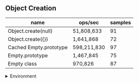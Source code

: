 ## Object Creation

|name|ops/sec|samples|
|-|-|-|
|Object.create(null)|51,808,633|91|
|Object.create({})|1,641,868|72|
|Cached Empty.prototype|598,211,830|97|
|Empty.prototype|1,467,845|75|
|Empty class|970,826|87|


<details>
<summary>Environment</summary>

* __Machine:__ linux x64 | 2 vCPUs | 6.8GB Mem
* __Run:__ Tue Oct 10 2023 21:05:00 GMT+0000 (Coordinated Universal Time)
</details>

<!--
{"environment":{"platform":"linux","arch":"x64","cpus":2,"totalMemory":6.759754180908203},"benchmarks":"[{\"timeStamp\":1696971878524,\"currentTarget\":{\"0\":{\"name\":\"Object.create(null)\",\"options\":{\"async\":false,\"defer\":false,\"delay\":0.005,\"initCount\":1,\"maxTime\":5,\"minSamples\":5,\"minTime\":0.05},\"async\":false,\"defer\":false,\"delay\":0.005,\"initCount\":1,\"maxTime\":5,\"minSamples\":5,\"minTime\":0.05,\"id\":1,\"stats\":{\"moe\":1.568626185782985e-10,\"rme\":0.8126837884355236,\"sem\":8.003194825423393e-11,\"deviation\":7.634561280548622e-10,\"mean\":1.9301802350489928e-8,\"sample\":[1.9153868119883665e-8,1.9030363512586467e-8,1.996937562992219e-8,1.8734625220390897e-8,1.902834214772169e-8,1.8819693954655707e-8,1.882228087928112e-8,1.864126852351809e-8,1.8666946986793986e-8,1.9246031636907273e-8,1.876835982253246e-8,1.911563260993894e-8,1.9245437055992056e-8,1.8689503528651925e-8,1.862618103279448e-8,1.906394123162234e-8,1.8961747636819573e-8,1.9863318110823193e-8,2.255903723971756e-8,2.105448702345733e-8,2.0772135411344083e-8,2.131090041475735e-8,2.1622349330408986e-8,1.9860382739167388e-8,1.9769894956132935e-8,1.9166989536490732e-8,1.9848453959555863e-8,1.992251644480747e-8,1.9317381718346278e-8,2.0070752899232284e-8,1.8890918185294453e-8,1.8810501116511475e-8,1.8722354495830685e-8,1.8753606783573663e-8,1.917505354015335e-8,1.8834470159656125e-8,1.9192667999766628e-8,1.8806078920954556e-8,1.915268206160527e-8,1.9004966237094342e-8,1.9217714720820103e-8,1.917880683218065e-8,1.8764644063425432e-8,1.9080775303784394e-8,1.9348448199553246e-8,2.0133183523716902e-8,1.9220204528402573e-8,1.8955950472896213e-8,1.9062343295412695e-8,1.8896863994446614e-8,1.8921724908964086e-8,1.8838223451683424e-8,1.8766316322249478e-8,1.920496839245016e-8,1.873246237138936e-8,1.8745171166839032e-8,1.880667350186977e-8,1.8733465355070715e-8,1.8976648949394105e-8,1.881915970108931e-8,1.883855753183516e-8,1.8724435529033945e-8,1.899188545695959e-8,1.888753650633916e-8,1.900191900990386e-8,1.9471414965081377e-8,1.9058292712927787e-8,1.8925403878376986e-8,1.9305192437971274e-8,1.864037665214527e-8,1.922522130487471e-8,1.888270553640303e-8,1.8680696298845287e-8,1.8670737440128488e-8,1.8730418499493308e-8,1.8701209340420242e-8,2.1966899853187067e-8,1.9422240127439833e-8,1.8934255218065603e-8,1.9159646688433698e-8,1.8267077766333616e-8,1.943170012219671e-8,1.9547075687618144e-8,1.9672087687147548e-8,1.9507161824390406e-8,1.9309466961055123e-8,2.0585459385292076e-8,1.986682254626766e-8,2.0316164683345952e-8,2.0247235055804127e-8,2.0025469316932653e-8],\"variance\":5.828652594645222e-19},\"times\":{\"cycle\":0.053484174808671264,\"elapsed\":5.387,\"period\":1.9301802350489928e-8,\"timeStamp\":1696971873137},\"running\":false,\"count\":2770942,\"cycles\":5,\"hz\":51808633.29970931},\"1\":{\"name\":\"Object.create({})\",\"options\":{\"async\":false,\"defer\":false,\"delay\":0.005,\"initCount\":1,\"maxTime\":5,\"minSamples\":5,\"minTime\":0.05},\"async\":false,\"defer\":false,\"delay\":0.005,\"initCount\":1,\"maxTime\":5,\"minSamples\":5,\"minTime\":0.05,\"id\":2,\"stats\":{\"moe\":1.2731351538893661e-8,\"rme\":2.090320162870906,\"sem\":6.495587519843705e-9,\"deviation\":5.511688779686629e-8,\"mean\":6.090622750061434e-7,\"sample\":[6.669973007744507e-7,7.675211943862835e-7,7.01509556603853e-7,6.910974327926473e-7,6.37931981197918e-7,7.822128099694761e-7,7.018771221714892e-7,6.211470615440243e-7,6.277219377244099e-7,6.821432103125552e-7,7.400524793353683e-7,6.311090285310664e-7,6.42441638707399e-7,6.222687957754177e-7,6.539836448794599e-7,6.483850222412822e-7,5.91055968988337e-7,7.313795901549743e-7,6.271560253273126e-7,6.499513634872985e-7,6.224573295325547e-7,5.593290952969568e-7,5.837305987908143e-7,5.859488324377959e-7,5.787744506949875e-7,5.956130689605879e-7,5.844646872345971e-7,5.711930745103975e-7,5.908864895772895e-7,5.889179889508338e-7,5.758784591710603e-7,5.680893855688134e-7,6.741311016371939e-7,5.746549784314221e-7,6.295182092614549e-7,6.436643290196177e-7,5.757691447407146e-7,5.904433372854704e-7,5.431514004860288e-7,5.73451678817386e-7,5.708247605593535e-7,5.789409449812063e-7,6.012789199734282e-7,5.255904660999134e-7,6.384365766083937e-7,5.670778066479992e-7,6.07575439570142e-7,6.627237203905048e-7,5.501643416328211e-7,5.89658804436484e-7,5.579248253071315e-7,5.436256569376824e-7,6.612496573413049e-7,5.521404101813778e-7,5.70224380481488e-7,5.787391337251835e-7,5.992961327918065e-7,5.433633023048527e-7,5.390067018154604e-7,5.748979928188829e-7,5.749181739444851e-7,5.845857739882108e-7,5.44894553618728e-7,5.951539567619384e-7,6.258427133523373e-7,5.664950766462332e-7,5.887077688924767e-7,6.282644484246108e-7,5.534151846152552e-7,5.554753411871547e-7,5.61076444422021e-7,6.329035846724351e-7],\"variance\":3.0378713204123482e-15},\"times\":{\"cycle\":0.0724315129305556,\"elapsed\":5.485,\"period\":6.090622750061434e-7,\"timeStamp\":1696971878536},\"running\":false,\"count\":118923,\"cycles\":4,\"hz\":1641868.2309455357},\"2\":{\"name\":\"Cached Empty.prototype\",\"options\":{\"async\":false,\"defer\":false,\"delay\":0.005,\"initCount\":1,\"maxTime\":5,\"minSamples\":5,\"minTime\":0.05},\"async\":false,\"defer\":false,\"delay\":0.005,\"initCount\":1,\"maxTime\":5,\"minSamples\":5,\"minTime\":0.05,\"id\":3,\"stats\":{\"moe\":5.7753665532289745e-12,\"rme\":0.34548925946576775,\"sem\":2.94661558838213e-12,\"deviation\":2.9020797926531358e-11,\"mean\":1.6716486533212235e-9,\"sample\":[1.6706670669202556e-9,1.6804174784417535e-9,1.665943814526479e-9,1.6656147497605232e-9,1.6640593418824061e-9,1.6643075849750172e-9,1.6650026987334074e-9,1.7124535384090484e-9,1.6772493248698106e-9,1.6672997417179566e-9,1.668524440740584e-9,1.692521273026326e-9,1.6655091146423342e-9,1.6643274444224264e-9,1.6642281471853817e-9,1.672433441972234e-9,1.6622455123523941e-9,1.6796192189272715e-9,1.6638574375004158e-9,1.6675678773570557e-9,1.6637912724414653e-9,1.6969432768836265e-9,1.6668131852564388e-9,1.6616563818450094e-9,1.6593493760376769e-9,1.6597531517025786e-9,1.6654197140299151e-9,1.6675049891069276e-9,1.6677332537535959e-9,1.664437631876524e-9,1.665634269866212e-9,1.6575323619655883e-9,1.6555358167160883e-9,1.7212928939483754e-9,1.6579158374861089e-9,1.6643517209311028e-9,1.6742616922763812e-9,1.659809877986955e-9,1.6671349843418293e-9,1.665978045869437e-9,1.66115192661493e-9,1.876497842789052e-9,1.6683910889689983e-9,1.6601701816826426e-9,1.6641203001812393e-9,1.6597504113494738e-9,1.6679348916016416e-9,1.6624179478575765e-9,1.6682059457580306e-9,1.6666785886421632e-9,1.6655745387856515e-9,1.6564743913156627e-9,1.6618458913660558e-9,1.6750482121052985e-9,1.6586461301052678e-9,1.6650390415498585e-9,1.6654687615538901e-9,1.655657923308003e-9,1.661902085520429e-9,1.6631185236856872e-9,1.8273178097092063e-9,1.6587155464136113e-9,1.6608740630492462e-9,1.6611583393596054e-9,1.6871663162189847e-9,1.6584114368722968e-9,1.6661992855607434e-9,1.6675776951121364e-9,1.6596179584220774e-9,1.661763252903742e-9,1.6721823102322581e-9,1.6639515193858099e-9,1.67831738967443e-9,1.6586924076441635e-9,1.6650555692423213e-9,1.6641564627723479e-9,1.6588841288767315e-9,1.683695500801808e-9,1.6578131344051454e-9,1.6633664390726285e-9,1.6677528886522418e-9,1.6616541701334878e-9,1.66863216189126e-9,1.6669033652596566e-9,1.6586560467207456e-9,1.6616078925945923e-9,1.7152369490977151e-9,1.6693527692826358e-9,1.6629962187614632e-9,1.663092079377747e-9,1.6840425823435257e-9,1.6612376722834266e-9,1.694025308591025e-9,1.6659546757122948e-9,1.659158521626998e-9,1.6626888036816558e-9,1.6712170929924336e-9],\"variance\":8.422067122925668e-22},\"times\":{\"cycle\":0.05057114467397756,\"elapsed\":5.393,\"period\":1.6716486533212235e-9,\"timeStamp\":1696971884023},\"running\":false,\"count\":30252257,\"cycles\":6,\"hz\":598211829.9878415},\"3\":{\"name\":\"Empty.prototype\",\"options\":{\"async\":false,\"defer\":false,\"delay\":0.005,\"initCount\":1,\"maxTime\":5,\"minSamples\":5,\"minTime\":0.05},\"async\":false,\"defer\":false,\"delay\":0.005,\"initCount\":1,\"maxTime\":5,\"minSamples\":5,\"minTime\":0.05,\"id\":4,\"stats\":{\"moe\":1.561520746678775e-8,\"rme\":2.292071163300436,\"sem\":7.966942585095791e-9,\"deviation\":6.899574669185022e-8,\"mean\":6.812706218206093e-7,\"sample\":[5.757451872946822e-7,7.668406565684879e-7,6.308886322611026e-7,7.07457994640715e-7,8.168759628213609e-7,6.132870805350316e-7,7.966429796728369e-7,7.548372033052661e-7,7.31533293717976e-7,7.84827886221704e-7,7.387574218952386e-7,7.121660535723537e-7,7.02837013626237e-7,7.407873685301279e-7,5.634825967566447e-7,6.604464639137869e-7,8.105039428008911e-7,5.894999015595047e-7,6.971388529091756e-7,7.399449147712555e-7,6.036898295425107e-7,6.577336614683177e-7,7.585035386767526e-7,6.319443241282835e-7,7.814515724573857e-7,7.247032278120303e-7,5.984186104346925e-7,6.834825760323299e-7,7.339120770944511e-7,6.207438681933579e-7,7.728416558727526e-7,7.43482555308015e-7,5.958622662038237e-7,6.56156530749702e-7,7.285828195430289e-7,5.667570384954147e-7,7.745586653541267e-7,7.356052536138023e-7,5.844214082171908e-7,7.042959950261644e-7,6.924769286565463e-7,7.134312729910367e-7,7.257332262577067e-7,6.927473809647169e-7,6.777721527896477e-7,7.348933106769761e-7,6.261076244004947e-7,6.531394069799009e-7,7.092199040791497e-7,6.677135344922932e-7,6.208259448807022e-7,6.32859295977156e-7,7.079771660114422e-7,6.035350654051499e-7,7.264223232150577e-7,7.087292498265583e-7,5.689060397960928e-7,6.495911398896005e-7,7.272126044421207e-7,6.210169822134189e-7,5.594577355037855e-7,7.372239661361191e-7,6.839195431191369e-7,5.58587007450456e-7,6.49488583005721e-7,7.889719476758801e-7,6.296930934976924e-7,5.663662386760108e-7,6.785212202258262e-7,7.24726112792463e-7,5.55633972470515e-7,6.68942206179555e-7,7.141748192686286e-7,6.670680394542365e-7,6.605627155454116e-7],\"variance\":4.760413061565961e-15},\"times\":{\"cycle\":0.06775713223441233,\"elapsed\":5.308,\"period\":6.812706218206093e-7,\"timeStamp\":1696971889416},\"running\":false,\"count\":99457,\"cycles\":3,\"hz\":1467845.475748869},\"4\":{\"name\":\"Empty class\",\"options\":{\"async\":false,\"defer\":false,\"delay\":0.005,\"initCount\":1,\"maxTime\":5,\"minSamples\":5,\"minTime\":0.05},\"async\":false,\"defer\":false,\"delay\":0.005,\"initCount\":1,\"maxTime\":5,\"minSamples\":5,\"minTime\":0.05,\"id\":5,\"stats\":{\"moe\":1.589698552857795e-8,\"rme\":1.5433200910985438,\"sem\":8.110706902335688e-9,\"deviation\":7.565163766658877e-8,\"mean\":0.0000010300510969997406,\"sample\":[0.0000010630260932507107,0.0000010513741680348852,0.000001071267146867221,0.000001013429479370796,0.000001009729110393164,9.383469625549494e-7,0.0000010069026358067192,9.575585156153452e-7,0.000001053289638613774,9.342405416379782e-7,0.000001059459862648518,0.0000010377608000988648,0.0000010053790583125892,0.000001076710008297583,9.80307999223205e-7,9.94846424094769e-7,9.329111452430132e-7,0.0000010239303179563229,9.238208781314549e-7,0.000001005809826456932,9.320725773705488e-7,0.0000010424198047419805,0.000001042050844764578,0.0000010558565930476845,0.0000010768124040040252,0.0000010400293946295218,0.0000010558530798156877,9.511675935243543e-7,0.0000011060551877548858,9.713907455466695e-7,0.0000010358682449729005,9.333331038257154e-7,0.0000010470293769750894,0.0000010413252299489787,0.0000010533443673534241,0.000001134143371643451,9.544583796762178e-7,0.000001029325512419893,9.947087195240366e-7,0.0000010530760199848171,9.528783079992232e-7,0.00000103080495383366,9.418955034161326e-7,9.323620924032979e-7,9.393903394947301e-7,0.000001142292675176103,0.0000010736469466659604,9.848963861377397e-7,0.0000012439221439542398,0.000001021501085747577,0.0000010781612026199178,0.0000010625052521935633,0.0000011991311018131103,0.0000011118864466924423,0.000001136611478911781,9.378897127623891e-7,0.000001143041223099059,0.0000010919740303303144,9.455835142912629e-7,0.0000010523239411754322,9.405202231520223e-7,0.00000105222154546899,9.695370301714245e-7,0.0000011013485337994103,0.0000010746726868280282,0.0000010709281817700335,0.0000012832067863637167,9.617267270448247e-7,0.0000010789450594071641,9.482775629821867e-7,0.0000010566845859152941,9.351462140070265e-7,0.0000010237661493918048,9.492591494094593e-7,0.0000010721357272743321,0.0000010325068410924562,0.0000010661932630686934,0.000001255141535582508,9.492909450417527e-7,0.0000010417153928993875,9.323073813180799e-7,0.000001065824285436859,9.36050103278428e-7,0.0000010450220680401815,9.579769256571862e-7,0.0000010522091873664883,0.0000010487118443585262],\"variance\":5.723170281636833e-15},\"times\":{\"cycle\":0.05834518428735631,\"elapsed\":5.358,\"period\":0.0000010300510969997406,\"timeStamp\":1696971894726},\"running\":false,\"count\":56643,\"cycles\":3,\"hz\":970825.6249740703},\"options\":{},\"events\":{\"start\":[null],\"cycle\":[null,null],\"complete\":[null,null]},\"length\":5,\"running\":false},\"type\":\"cycle\",\"target\":{\"name\":\"Object.create(null)\",\"options\":{\"async\":false,\"defer\":false,\"delay\":0.005,\"initCount\":1,\"maxTime\":5,\"minSamples\":5,\"minTime\":0.05},\"async\":false,\"defer\":false,\"delay\":0.005,\"initCount\":1,\"maxTime\":5,\"minSamples\":5,\"minTime\":0.05,\"id\":1,\"stats\":{\"moe\":1.568626185782985e-10,\"rme\":0.8126837884355236,\"sem\":8.003194825423393e-11,\"deviation\":7.634561280548622e-10,\"mean\":1.9301802350489928e-8,\"sample\":[1.9153868119883665e-8,1.9030363512586467e-8,1.996937562992219e-8,1.8734625220390897e-8,1.902834214772169e-8,1.8819693954655707e-8,1.882228087928112e-8,1.864126852351809e-8,1.8666946986793986e-8,1.9246031636907273e-8,1.876835982253246e-8,1.911563260993894e-8,1.9245437055992056e-8,1.8689503528651925e-8,1.862618103279448e-8,1.906394123162234e-8,1.8961747636819573e-8,1.9863318110823193e-8,2.255903723971756e-8,2.105448702345733e-8,2.0772135411344083e-8,2.131090041475735e-8,2.1622349330408986e-8,1.9860382739167388e-8,1.9769894956132935e-8,1.9166989536490732e-8,1.9848453959555863e-8,1.992251644480747e-8,1.9317381718346278e-8,2.0070752899232284e-8,1.8890918185294453e-8,1.8810501116511475e-8,1.8722354495830685e-8,1.8753606783573663e-8,1.917505354015335e-8,1.8834470159656125e-8,1.9192667999766628e-8,1.8806078920954556e-8,1.915268206160527e-8,1.9004966237094342e-8,1.9217714720820103e-8,1.917880683218065e-8,1.8764644063425432e-8,1.9080775303784394e-8,1.9348448199553246e-8,2.0133183523716902e-8,1.9220204528402573e-8,1.8955950472896213e-8,1.9062343295412695e-8,1.8896863994446614e-8,1.8921724908964086e-8,1.8838223451683424e-8,1.8766316322249478e-8,1.920496839245016e-8,1.873246237138936e-8,1.8745171166839032e-8,1.880667350186977e-8,1.8733465355070715e-8,1.8976648949394105e-8,1.881915970108931e-8,1.883855753183516e-8,1.8724435529033945e-8,1.899188545695959e-8,1.888753650633916e-8,1.900191900990386e-8,1.9471414965081377e-8,1.9058292712927787e-8,1.8925403878376986e-8,1.9305192437971274e-8,1.864037665214527e-8,1.922522130487471e-8,1.888270553640303e-8,1.8680696298845287e-8,1.8670737440128488e-8,1.8730418499493308e-8,1.8701209340420242e-8,2.1966899853187067e-8,1.9422240127439833e-8,1.8934255218065603e-8,1.9159646688433698e-8,1.8267077766333616e-8,1.943170012219671e-8,1.9547075687618144e-8,1.9672087687147548e-8,1.9507161824390406e-8,1.9309466961055123e-8,2.0585459385292076e-8,1.986682254626766e-8,2.0316164683345952e-8,2.0247235055804127e-8,2.0025469316932653e-8],\"variance\":5.828652594645222e-19},\"times\":{\"cycle\":0.053484174808671264,\"elapsed\":5.387,\"period\":1.9301802350489928e-8,\"timeStamp\":1696971873137},\"running\":false,\"count\":2770942,\"cycles\":5,\"hz\":51808633.29970931},\"aborted\":false},{\"timeStamp\":1696971884022,\"currentTarget\":{\"0\":{\"name\":\"Object.create(null)\",\"options\":{\"async\":false,\"defer\":false,\"delay\":0.005,\"initCount\":1,\"maxTime\":5,\"minSamples\":5,\"minTime\":0.05},\"async\":false,\"defer\":false,\"delay\":0.005,\"initCount\":1,\"maxTime\":5,\"minSamples\":5,\"minTime\":0.05,\"id\":1,\"stats\":{\"moe\":1.568626185782985e-10,\"rme\":0.8126837884355236,\"sem\":8.003194825423393e-11,\"deviation\":7.634561280548622e-10,\"mean\":1.9301802350489928e-8,\"sample\":[1.9153868119883665e-8,1.9030363512586467e-8,1.996937562992219e-8,1.8734625220390897e-8,1.902834214772169e-8,1.8819693954655707e-8,1.882228087928112e-8,1.864126852351809e-8,1.8666946986793986e-8,1.9246031636907273e-8,1.876835982253246e-8,1.911563260993894e-8,1.9245437055992056e-8,1.8689503528651925e-8,1.862618103279448e-8,1.906394123162234e-8,1.8961747636819573e-8,1.9863318110823193e-8,2.255903723971756e-8,2.105448702345733e-8,2.0772135411344083e-8,2.131090041475735e-8,2.1622349330408986e-8,1.9860382739167388e-8,1.9769894956132935e-8,1.9166989536490732e-8,1.9848453959555863e-8,1.992251644480747e-8,1.9317381718346278e-8,2.0070752899232284e-8,1.8890918185294453e-8,1.8810501116511475e-8,1.8722354495830685e-8,1.8753606783573663e-8,1.917505354015335e-8,1.8834470159656125e-8,1.9192667999766628e-8,1.8806078920954556e-8,1.915268206160527e-8,1.9004966237094342e-8,1.9217714720820103e-8,1.917880683218065e-8,1.8764644063425432e-8,1.9080775303784394e-8,1.9348448199553246e-8,2.0133183523716902e-8,1.9220204528402573e-8,1.8955950472896213e-8,1.9062343295412695e-8,1.8896863994446614e-8,1.8921724908964086e-8,1.8838223451683424e-8,1.8766316322249478e-8,1.920496839245016e-8,1.873246237138936e-8,1.8745171166839032e-8,1.880667350186977e-8,1.8733465355070715e-8,1.8976648949394105e-8,1.881915970108931e-8,1.883855753183516e-8,1.8724435529033945e-8,1.899188545695959e-8,1.888753650633916e-8,1.900191900990386e-8,1.9471414965081377e-8,1.9058292712927787e-8,1.8925403878376986e-8,1.9305192437971274e-8,1.864037665214527e-8,1.922522130487471e-8,1.888270553640303e-8,1.8680696298845287e-8,1.8670737440128488e-8,1.8730418499493308e-8,1.8701209340420242e-8,2.1966899853187067e-8,1.9422240127439833e-8,1.8934255218065603e-8,1.9159646688433698e-8,1.8267077766333616e-8,1.943170012219671e-8,1.9547075687618144e-8,1.9672087687147548e-8,1.9507161824390406e-8,1.9309466961055123e-8,2.0585459385292076e-8,1.986682254626766e-8,2.0316164683345952e-8,2.0247235055804127e-8,2.0025469316932653e-8],\"variance\":5.828652594645222e-19},\"times\":{\"cycle\":0.053484174808671264,\"elapsed\":5.387,\"period\":1.9301802350489928e-8,\"timeStamp\":1696971873137},\"running\":false,\"count\":2770942,\"cycles\":5,\"hz\":51808633.29970931},\"1\":{\"name\":\"Object.create({})\",\"options\":{\"async\":false,\"defer\":false,\"delay\":0.005,\"initCount\":1,\"maxTime\":5,\"minSamples\":5,\"minTime\":0.05},\"async\":false,\"defer\":false,\"delay\":0.005,\"initCount\":1,\"maxTime\":5,\"minSamples\":5,\"minTime\":0.05,\"id\":2,\"stats\":{\"moe\":1.2731351538893661e-8,\"rme\":2.090320162870906,\"sem\":6.495587519843705e-9,\"deviation\":5.511688779686629e-8,\"mean\":6.090622750061434e-7,\"sample\":[6.669973007744507e-7,7.675211943862835e-7,7.01509556603853e-7,6.910974327926473e-7,6.37931981197918e-7,7.822128099694761e-7,7.018771221714892e-7,6.211470615440243e-7,6.277219377244099e-7,6.821432103125552e-7,7.400524793353683e-7,6.311090285310664e-7,6.42441638707399e-7,6.222687957754177e-7,6.539836448794599e-7,6.483850222412822e-7,5.91055968988337e-7,7.313795901549743e-7,6.271560253273126e-7,6.499513634872985e-7,6.224573295325547e-7,5.593290952969568e-7,5.837305987908143e-7,5.859488324377959e-7,5.787744506949875e-7,5.956130689605879e-7,5.844646872345971e-7,5.711930745103975e-7,5.908864895772895e-7,5.889179889508338e-7,5.758784591710603e-7,5.680893855688134e-7,6.741311016371939e-7,5.746549784314221e-7,6.295182092614549e-7,6.436643290196177e-7,5.757691447407146e-7,5.904433372854704e-7,5.431514004860288e-7,5.73451678817386e-7,5.708247605593535e-7,5.789409449812063e-7,6.012789199734282e-7,5.255904660999134e-7,6.384365766083937e-7,5.670778066479992e-7,6.07575439570142e-7,6.627237203905048e-7,5.501643416328211e-7,5.89658804436484e-7,5.579248253071315e-7,5.436256569376824e-7,6.612496573413049e-7,5.521404101813778e-7,5.70224380481488e-7,5.787391337251835e-7,5.992961327918065e-7,5.433633023048527e-7,5.390067018154604e-7,5.748979928188829e-7,5.749181739444851e-7,5.845857739882108e-7,5.44894553618728e-7,5.951539567619384e-7,6.258427133523373e-7,5.664950766462332e-7,5.887077688924767e-7,6.282644484246108e-7,5.534151846152552e-7,5.554753411871547e-7,5.61076444422021e-7,6.329035846724351e-7],\"variance\":3.0378713204123482e-15},\"times\":{\"cycle\":0.0724315129305556,\"elapsed\":5.485,\"period\":6.090622750061434e-7,\"timeStamp\":1696971878536},\"running\":false,\"count\":118923,\"cycles\":4,\"hz\":1641868.2309455357},\"2\":{\"name\":\"Cached Empty.prototype\",\"options\":{\"async\":false,\"defer\":false,\"delay\":0.005,\"initCount\":1,\"maxTime\":5,\"minSamples\":5,\"minTime\":0.05},\"async\":false,\"defer\":false,\"delay\":0.005,\"initCount\":1,\"maxTime\":5,\"minSamples\":5,\"minTime\":0.05,\"id\":3,\"stats\":{\"moe\":5.7753665532289745e-12,\"rme\":0.34548925946576775,\"sem\":2.94661558838213e-12,\"deviation\":2.9020797926531358e-11,\"mean\":1.6716486533212235e-9,\"sample\":[1.6706670669202556e-9,1.6804174784417535e-9,1.665943814526479e-9,1.6656147497605232e-9,1.6640593418824061e-9,1.6643075849750172e-9,1.6650026987334074e-9,1.7124535384090484e-9,1.6772493248698106e-9,1.6672997417179566e-9,1.668524440740584e-9,1.692521273026326e-9,1.6655091146423342e-9,1.6643274444224264e-9,1.6642281471853817e-9,1.672433441972234e-9,1.6622455123523941e-9,1.6796192189272715e-9,1.6638574375004158e-9,1.6675678773570557e-9,1.6637912724414653e-9,1.6969432768836265e-9,1.6668131852564388e-9,1.6616563818450094e-9,1.6593493760376769e-9,1.6597531517025786e-9,1.6654197140299151e-9,1.6675049891069276e-9,1.6677332537535959e-9,1.664437631876524e-9,1.665634269866212e-9,1.6575323619655883e-9,1.6555358167160883e-9,1.7212928939483754e-9,1.6579158374861089e-9,1.6643517209311028e-9,1.6742616922763812e-9,1.659809877986955e-9,1.6671349843418293e-9,1.665978045869437e-9,1.66115192661493e-9,1.876497842789052e-9,1.6683910889689983e-9,1.6601701816826426e-9,1.6641203001812393e-9,1.6597504113494738e-9,1.6679348916016416e-9,1.6624179478575765e-9,1.6682059457580306e-9,1.6666785886421632e-9,1.6655745387856515e-9,1.6564743913156627e-9,1.6618458913660558e-9,1.6750482121052985e-9,1.6586461301052678e-9,1.6650390415498585e-9,1.6654687615538901e-9,1.655657923308003e-9,1.661902085520429e-9,1.6631185236856872e-9,1.8273178097092063e-9,1.6587155464136113e-9,1.6608740630492462e-9,1.6611583393596054e-9,1.6871663162189847e-9,1.6584114368722968e-9,1.6661992855607434e-9,1.6675776951121364e-9,1.6596179584220774e-9,1.661763252903742e-9,1.6721823102322581e-9,1.6639515193858099e-9,1.67831738967443e-9,1.6586924076441635e-9,1.6650555692423213e-9,1.6641564627723479e-9,1.6588841288767315e-9,1.683695500801808e-9,1.6578131344051454e-9,1.6633664390726285e-9,1.6677528886522418e-9,1.6616541701334878e-9,1.66863216189126e-9,1.6669033652596566e-9,1.6586560467207456e-9,1.6616078925945923e-9,1.7152369490977151e-9,1.6693527692826358e-9,1.6629962187614632e-9,1.663092079377747e-9,1.6840425823435257e-9,1.6612376722834266e-9,1.694025308591025e-9,1.6659546757122948e-9,1.659158521626998e-9,1.6626888036816558e-9,1.6712170929924336e-9],\"variance\":8.422067122925668e-22},\"times\":{\"cycle\":0.05057114467397756,\"elapsed\":5.393,\"period\":1.6716486533212235e-9,\"timeStamp\":1696971884023},\"running\":false,\"count\":30252257,\"cycles\":6,\"hz\":598211829.9878415},\"3\":{\"name\":\"Empty.prototype\",\"options\":{\"async\":false,\"defer\":false,\"delay\":0.005,\"initCount\":1,\"maxTime\":5,\"minSamples\":5,\"minTime\":0.05},\"async\":false,\"defer\":false,\"delay\":0.005,\"initCount\":1,\"maxTime\":5,\"minSamples\":5,\"minTime\":0.05,\"id\":4,\"stats\":{\"moe\":1.561520746678775e-8,\"rme\":2.292071163300436,\"sem\":7.966942585095791e-9,\"deviation\":6.899574669185022e-8,\"mean\":6.812706218206093e-7,\"sample\":[5.757451872946822e-7,7.668406565684879e-7,6.308886322611026e-7,7.07457994640715e-7,8.168759628213609e-7,6.132870805350316e-7,7.966429796728369e-7,7.548372033052661e-7,7.31533293717976e-7,7.84827886221704e-7,7.387574218952386e-7,7.121660535723537e-7,7.02837013626237e-7,7.407873685301279e-7,5.634825967566447e-7,6.604464639137869e-7,8.105039428008911e-7,5.894999015595047e-7,6.971388529091756e-7,7.399449147712555e-7,6.036898295425107e-7,6.577336614683177e-7,7.585035386767526e-7,6.319443241282835e-7,7.814515724573857e-7,7.247032278120303e-7,5.984186104346925e-7,6.834825760323299e-7,7.339120770944511e-7,6.207438681933579e-7,7.728416558727526e-7,7.43482555308015e-7,5.958622662038237e-7,6.56156530749702e-7,7.285828195430289e-7,5.667570384954147e-7,7.745586653541267e-7,7.356052536138023e-7,5.844214082171908e-7,7.042959950261644e-7,6.924769286565463e-7,7.134312729910367e-7,7.257332262577067e-7,6.927473809647169e-7,6.777721527896477e-7,7.348933106769761e-7,6.261076244004947e-7,6.531394069799009e-7,7.092199040791497e-7,6.677135344922932e-7,6.208259448807022e-7,6.32859295977156e-7,7.079771660114422e-7,6.035350654051499e-7,7.264223232150577e-7,7.087292498265583e-7,5.689060397960928e-7,6.495911398896005e-7,7.272126044421207e-7,6.210169822134189e-7,5.594577355037855e-7,7.372239661361191e-7,6.839195431191369e-7,5.58587007450456e-7,6.49488583005721e-7,7.889719476758801e-7,6.296930934976924e-7,5.663662386760108e-7,6.785212202258262e-7,7.24726112792463e-7,5.55633972470515e-7,6.68942206179555e-7,7.141748192686286e-7,6.670680394542365e-7,6.605627155454116e-7],\"variance\":4.760413061565961e-15},\"times\":{\"cycle\":0.06775713223441233,\"elapsed\":5.308,\"period\":6.812706218206093e-7,\"timeStamp\":1696971889416},\"running\":false,\"count\":99457,\"cycles\":3,\"hz\":1467845.475748869},\"4\":{\"name\":\"Empty class\",\"options\":{\"async\":false,\"defer\":false,\"delay\":0.005,\"initCount\":1,\"maxTime\":5,\"minSamples\":5,\"minTime\":0.05},\"async\":false,\"defer\":false,\"delay\":0.005,\"initCount\":1,\"maxTime\":5,\"minSamples\":5,\"minTime\":0.05,\"id\":5,\"stats\":{\"moe\":1.589698552857795e-8,\"rme\":1.5433200910985438,\"sem\":8.110706902335688e-9,\"deviation\":7.565163766658877e-8,\"mean\":0.0000010300510969997406,\"sample\":[0.0000010630260932507107,0.0000010513741680348852,0.000001071267146867221,0.000001013429479370796,0.000001009729110393164,9.383469625549494e-7,0.0000010069026358067192,9.575585156153452e-7,0.000001053289638613774,9.342405416379782e-7,0.000001059459862648518,0.0000010377608000988648,0.0000010053790583125892,0.000001076710008297583,9.80307999223205e-7,9.94846424094769e-7,9.329111452430132e-7,0.0000010239303179563229,9.238208781314549e-7,0.000001005809826456932,9.320725773705488e-7,0.0000010424198047419805,0.000001042050844764578,0.0000010558565930476845,0.0000010768124040040252,0.0000010400293946295218,0.0000010558530798156877,9.511675935243543e-7,0.0000011060551877548858,9.713907455466695e-7,0.0000010358682449729005,9.333331038257154e-7,0.0000010470293769750894,0.0000010413252299489787,0.0000010533443673534241,0.000001134143371643451,9.544583796762178e-7,0.000001029325512419893,9.947087195240366e-7,0.0000010530760199848171,9.528783079992232e-7,0.00000103080495383366,9.418955034161326e-7,9.323620924032979e-7,9.393903394947301e-7,0.000001142292675176103,0.0000010736469466659604,9.848963861377397e-7,0.0000012439221439542398,0.000001021501085747577,0.0000010781612026199178,0.0000010625052521935633,0.0000011991311018131103,0.0000011118864466924423,0.000001136611478911781,9.378897127623891e-7,0.000001143041223099059,0.0000010919740303303144,9.455835142912629e-7,0.0000010523239411754322,9.405202231520223e-7,0.00000105222154546899,9.695370301714245e-7,0.0000011013485337994103,0.0000010746726868280282,0.0000010709281817700335,0.0000012832067863637167,9.617267270448247e-7,0.0000010789450594071641,9.482775629821867e-7,0.0000010566845859152941,9.351462140070265e-7,0.0000010237661493918048,9.492591494094593e-7,0.0000010721357272743321,0.0000010325068410924562,0.0000010661932630686934,0.000001255141535582508,9.492909450417527e-7,0.0000010417153928993875,9.323073813180799e-7,0.000001065824285436859,9.36050103278428e-7,0.0000010450220680401815,9.579769256571862e-7,0.0000010522091873664883,0.0000010487118443585262],\"variance\":5.723170281636833e-15},\"times\":{\"cycle\":0.05834518428735631,\"elapsed\":5.358,\"period\":0.0000010300510969997406,\"timeStamp\":1696971894726},\"running\":false,\"count\":56643,\"cycles\":3,\"hz\":970825.6249740703},\"options\":{},\"events\":{\"start\":[null],\"cycle\":[null,null],\"complete\":[null,null]},\"length\":5,\"running\":false},\"type\":\"cycle\",\"target\":{\"name\":\"Object.create({})\",\"options\":{\"async\":false,\"defer\":false,\"delay\":0.005,\"initCount\":1,\"maxTime\":5,\"minSamples\":5,\"minTime\":0.05},\"async\":false,\"defer\":false,\"delay\":0.005,\"initCount\":1,\"maxTime\":5,\"minSamples\":5,\"minTime\":0.05,\"id\":2,\"stats\":{\"moe\":1.2731351538893661e-8,\"rme\":2.090320162870906,\"sem\":6.495587519843705e-9,\"deviation\":5.511688779686629e-8,\"mean\":6.090622750061434e-7,\"sample\":[6.669973007744507e-7,7.675211943862835e-7,7.01509556603853e-7,6.910974327926473e-7,6.37931981197918e-7,7.822128099694761e-7,7.018771221714892e-7,6.211470615440243e-7,6.277219377244099e-7,6.821432103125552e-7,7.400524793353683e-7,6.311090285310664e-7,6.42441638707399e-7,6.222687957754177e-7,6.539836448794599e-7,6.483850222412822e-7,5.91055968988337e-7,7.313795901549743e-7,6.271560253273126e-7,6.499513634872985e-7,6.224573295325547e-7,5.593290952969568e-7,5.837305987908143e-7,5.859488324377959e-7,5.787744506949875e-7,5.956130689605879e-7,5.844646872345971e-7,5.711930745103975e-7,5.908864895772895e-7,5.889179889508338e-7,5.758784591710603e-7,5.680893855688134e-7,6.741311016371939e-7,5.746549784314221e-7,6.295182092614549e-7,6.436643290196177e-7,5.757691447407146e-7,5.904433372854704e-7,5.431514004860288e-7,5.73451678817386e-7,5.708247605593535e-7,5.789409449812063e-7,6.012789199734282e-7,5.255904660999134e-7,6.384365766083937e-7,5.670778066479992e-7,6.07575439570142e-7,6.627237203905048e-7,5.501643416328211e-7,5.89658804436484e-7,5.579248253071315e-7,5.436256569376824e-7,6.612496573413049e-7,5.521404101813778e-7,5.70224380481488e-7,5.787391337251835e-7,5.992961327918065e-7,5.433633023048527e-7,5.390067018154604e-7,5.748979928188829e-7,5.749181739444851e-7,5.845857739882108e-7,5.44894553618728e-7,5.951539567619384e-7,6.258427133523373e-7,5.664950766462332e-7,5.887077688924767e-7,6.282644484246108e-7,5.534151846152552e-7,5.554753411871547e-7,5.61076444422021e-7,6.329035846724351e-7],\"variance\":3.0378713204123482e-15},\"times\":{\"cycle\":0.0724315129305556,\"elapsed\":5.485,\"period\":6.090622750061434e-7,\"timeStamp\":1696971878536},\"running\":false,\"count\":118923,\"cycles\":4,\"hz\":1641868.2309455357},\"aborted\":false},{\"timeStamp\":1696971889416,\"currentTarget\":{\"0\":{\"name\":\"Object.create(null)\",\"options\":{\"async\":false,\"defer\":false,\"delay\":0.005,\"initCount\":1,\"maxTime\":5,\"minSamples\":5,\"minTime\":0.05},\"async\":false,\"defer\":false,\"delay\":0.005,\"initCount\":1,\"maxTime\":5,\"minSamples\":5,\"minTime\":0.05,\"id\":1,\"stats\":{\"moe\":1.568626185782985e-10,\"rme\":0.8126837884355236,\"sem\":8.003194825423393e-11,\"deviation\":7.634561280548622e-10,\"mean\":1.9301802350489928e-8,\"sample\":[1.9153868119883665e-8,1.9030363512586467e-8,1.996937562992219e-8,1.8734625220390897e-8,1.902834214772169e-8,1.8819693954655707e-8,1.882228087928112e-8,1.864126852351809e-8,1.8666946986793986e-8,1.9246031636907273e-8,1.876835982253246e-8,1.911563260993894e-8,1.9245437055992056e-8,1.8689503528651925e-8,1.862618103279448e-8,1.906394123162234e-8,1.8961747636819573e-8,1.9863318110823193e-8,2.255903723971756e-8,2.105448702345733e-8,2.0772135411344083e-8,2.131090041475735e-8,2.1622349330408986e-8,1.9860382739167388e-8,1.9769894956132935e-8,1.9166989536490732e-8,1.9848453959555863e-8,1.992251644480747e-8,1.9317381718346278e-8,2.0070752899232284e-8,1.8890918185294453e-8,1.8810501116511475e-8,1.8722354495830685e-8,1.8753606783573663e-8,1.917505354015335e-8,1.8834470159656125e-8,1.9192667999766628e-8,1.8806078920954556e-8,1.915268206160527e-8,1.9004966237094342e-8,1.9217714720820103e-8,1.917880683218065e-8,1.8764644063425432e-8,1.9080775303784394e-8,1.9348448199553246e-8,2.0133183523716902e-8,1.9220204528402573e-8,1.8955950472896213e-8,1.9062343295412695e-8,1.8896863994446614e-8,1.8921724908964086e-8,1.8838223451683424e-8,1.8766316322249478e-8,1.920496839245016e-8,1.873246237138936e-8,1.8745171166839032e-8,1.880667350186977e-8,1.8733465355070715e-8,1.8976648949394105e-8,1.881915970108931e-8,1.883855753183516e-8,1.8724435529033945e-8,1.899188545695959e-8,1.888753650633916e-8,1.900191900990386e-8,1.9471414965081377e-8,1.9058292712927787e-8,1.8925403878376986e-8,1.9305192437971274e-8,1.864037665214527e-8,1.922522130487471e-8,1.888270553640303e-8,1.8680696298845287e-8,1.8670737440128488e-8,1.8730418499493308e-8,1.8701209340420242e-8,2.1966899853187067e-8,1.9422240127439833e-8,1.8934255218065603e-8,1.9159646688433698e-8,1.8267077766333616e-8,1.943170012219671e-8,1.9547075687618144e-8,1.9672087687147548e-8,1.9507161824390406e-8,1.9309466961055123e-8,2.0585459385292076e-8,1.986682254626766e-8,2.0316164683345952e-8,2.0247235055804127e-8,2.0025469316932653e-8],\"variance\":5.828652594645222e-19},\"times\":{\"cycle\":0.053484174808671264,\"elapsed\":5.387,\"period\":1.9301802350489928e-8,\"timeStamp\":1696971873137},\"running\":false,\"count\":2770942,\"cycles\":5,\"hz\":51808633.29970931},\"1\":{\"name\":\"Object.create({})\",\"options\":{\"async\":false,\"defer\":false,\"delay\":0.005,\"initCount\":1,\"maxTime\":5,\"minSamples\":5,\"minTime\":0.05},\"async\":false,\"defer\":false,\"delay\":0.005,\"initCount\":1,\"maxTime\":5,\"minSamples\":5,\"minTime\":0.05,\"id\":2,\"stats\":{\"moe\":1.2731351538893661e-8,\"rme\":2.090320162870906,\"sem\":6.495587519843705e-9,\"deviation\":5.511688779686629e-8,\"mean\":6.090622750061434e-7,\"sample\":[6.669973007744507e-7,7.675211943862835e-7,7.01509556603853e-7,6.910974327926473e-7,6.37931981197918e-7,7.822128099694761e-7,7.018771221714892e-7,6.211470615440243e-7,6.277219377244099e-7,6.821432103125552e-7,7.400524793353683e-7,6.311090285310664e-7,6.42441638707399e-7,6.222687957754177e-7,6.539836448794599e-7,6.483850222412822e-7,5.91055968988337e-7,7.313795901549743e-7,6.271560253273126e-7,6.499513634872985e-7,6.224573295325547e-7,5.593290952969568e-7,5.837305987908143e-7,5.859488324377959e-7,5.787744506949875e-7,5.956130689605879e-7,5.844646872345971e-7,5.711930745103975e-7,5.908864895772895e-7,5.889179889508338e-7,5.758784591710603e-7,5.680893855688134e-7,6.741311016371939e-7,5.746549784314221e-7,6.295182092614549e-7,6.436643290196177e-7,5.757691447407146e-7,5.904433372854704e-7,5.431514004860288e-7,5.73451678817386e-7,5.708247605593535e-7,5.789409449812063e-7,6.012789199734282e-7,5.255904660999134e-7,6.384365766083937e-7,5.670778066479992e-7,6.07575439570142e-7,6.627237203905048e-7,5.501643416328211e-7,5.89658804436484e-7,5.579248253071315e-7,5.436256569376824e-7,6.612496573413049e-7,5.521404101813778e-7,5.70224380481488e-7,5.787391337251835e-7,5.992961327918065e-7,5.433633023048527e-7,5.390067018154604e-7,5.748979928188829e-7,5.749181739444851e-7,5.845857739882108e-7,5.44894553618728e-7,5.951539567619384e-7,6.258427133523373e-7,5.664950766462332e-7,5.887077688924767e-7,6.282644484246108e-7,5.534151846152552e-7,5.554753411871547e-7,5.61076444422021e-7,6.329035846724351e-7],\"variance\":3.0378713204123482e-15},\"times\":{\"cycle\":0.0724315129305556,\"elapsed\":5.485,\"period\":6.090622750061434e-7,\"timeStamp\":1696971878536},\"running\":false,\"count\":118923,\"cycles\":4,\"hz\":1641868.2309455357},\"2\":{\"name\":\"Cached Empty.prototype\",\"options\":{\"async\":false,\"defer\":false,\"delay\":0.005,\"initCount\":1,\"maxTime\":5,\"minSamples\":5,\"minTime\":0.05},\"async\":false,\"defer\":false,\"delay\":0.005,\"initCount\":1,\"maxTime\":5,\"minSamples\":5,\"minTime\":0.05,\"id\":3,\"stats\":{\"moe\":5.7753665532289745e-12,\"rme\":0.34548925946576775,\"sem\":2.94661558838213e-12,\"deviation\":2.9020797926531358e-11,\"mean\":1.6716486533212235e-9,\"sample\":[1.6706670669202556e-9,1.6804174784417535e-9,1.665943814526479e-9,1.6656147497605232e-9,1.6640593418824061e-9,1.6643075849750172e-9,1.6650026987334074e-9,1.7124535384090484e-9,1.6772493248698106e-9,1.6672997417179566e-9,1.668524440740584e-9,1.692521273026326e-9,1.6655091146423342e-9,1.6643274444224264e-9,1.6642281471853817e-9,1.672433441972234e-9,1.6622455123523941e-9,1.6796192189272715e-9,1.6638574375004158e-9,1.6675678773570557e-9,1.6637912724414653e-9,1.6969432768836265e-9,1.6668131852564388e-9,1.6616563818450094e-9,1.6593493760376769e-9,1.6597531517025786e-9,1.6654197140299151e-9,1.6675049891069276e-9,1.6677332537535959e-9,1.664437631876524e-9,1.665634269866212e-9,1.6575323619655883e-9,1.6555358167160883e-9,1.7212928939483754e-9,1.6579158374861089e-9,1.6643517209311028e-9,1.6742616922763812e-9,1.659809877986955e-9,1.6671349843418293e-9,1.665978045869437e-9,1.66115192661493e-9,1.876497842789052e-9,1.6683910889689983e-9,1.6601701816826426e-9,1.6641203001812393e-9,1.6597504113494738e-9,1.6679348916016416e-9,1.6624179478575765e-9,1.6682059457580306e-9,1.6666785886421632e-9,1.6655745387856515e-9,1.6564743913156627e-9,1.6618458913660558e-9,1.6750482121052985e-9,1.6586461301052678e-9,1.6650390415498585e-9,1.6654687615538901e-9,1.655657923308003e-9,1.661902085520429e-9,1.6631185236856872e-9,1.8273178097092063e-9,1.6587155464136113e-9,1.6608740630492462e-9,1.6611583393596054e-9,1.6871663162189847e-9,1.6584114368722968e-9,1.6661992855607434e-9,1.6675776951121364e-9,1.6596179584220774e-9,1.661763252903742e-9,1.6721823102322581e-9,1.6639515193858099e-9,1.67831738967443e-9,1.6586924076441635e-9,1.6650555692423213e-9,1.6641564627723479e-9,1.6588841288767315e-9,1.683695500801808e-9,1.6578131344051454e-9,1.6633664390726285e-9,1.6677528886522418e-9,1.6616541701334878e-9,1.66863216189126e-9,1.6669033652596566e-9,1.6586560467207456e-9,1.6616078925945923e-9,1.7152369490977151e-9,1.6693527692826358e-9,1.6629962187614632e-9,1.663092079377747e-9,1.6840425823435257e-9,1.6612376722834266e-9,1.694025308591025e-9,1.6659546757122948e-9,1.659158521626998e-9,1.6626888036816558e-9,1.6712170929924336e-9],\"variance\":8.422067122925668e-22},\"times\":{\"cycle\":0.05057114467397756,\"elapsed\":5.393,\"period\":1.6716486533212235e-9,\"timeStamp\":1696971884023},\"running\":false,\"count\":30252257,\"cycles\":6,\"hz\":598211829.9878415},\"3\":{\"name\":\"Empty.prototype\",\"options\":{\"async\":false,\"defer\":false,\"delay\":0.005,\"initCount\":1,\"maxTime\":5,\"minSamples\":5,\"minTime\":0.05},\"async\":false,\"defer\":false,\"delay\":0.005,\"initCount\":1,\"maxTime\":5,\"minSamples\":5,\"minTime\":0.05,\"id\":4,\"stats\":{\"moe\":1.561520746678775e-8,\"rme\":2.292071163300436,\"sem\":7.966942585095791e-9,\"deviation\":6.899574669185022e-8,\"mean\":6.812706218206093e-7,\"sample\":[5.757451872946822e-7,7.668406565684879e-7,6.308886322611026e-7,7.07457994640715e-7,8.168759628213609e-7,6.132870805350316e-7,7.966429796728369e-7,7.548372033052661e-7,7.31533293717976e-7,7.84827886221704e-7,7.387574218952386e-7,7.121660535723537e-7,7.02837013626237e-7,7.407873685301279e-7,5.634825967566447e-7,6.604464639137869e-7,8.105039428008911e-7,5.894999015595047e-7,6.971388529091756e-7,7.399449147712555e-7,6.036898295425107e-7,6.577336614683177e-7,7.585035386767526e-7,6.319443241282835e-7,7.814515724573857e-7,7.247032278120303e-7,5.984186104346925e-7,6.834825760323299e-7,7.339120770944511e-7,6.207438681933579e-7,7.728416558727526e-7,7.43482555308015e-7,5.958622662038237e-7,6.56156530749702e-7,7.285828195430289e-7,5.667570384954147e-7,7.745586653541267e-7,7.356052536138023e-7,5.844214082171908e-7,7.042959950261644e-7,6.924769286565463e-7,7.134312729910367e-7,7.257332262577067e-7,6.927473809647169e-7,6.777721527896477e-7,7.348933106769761e-7,6.261076244004947e-7,6.531394069799009e-7,7.092199040791497e-7,6.677135344922932e-7,6.208259448807022e-7,6.32859295977156e-7,7.079771660114422e-7,6.035350654051499e-7,7.264223232150577e-7,7.087292498265583e-7,5.689060397960928e-7,6.495911398896005e-7,7.272126044421207e-7,6.210169822134189e-7,5.594577355037855e-7,7.372239661361191e-7,6.839195431191369e-7,5.58587007450456e-7,6.49488583005721e-7,7.889719476758801e-7,6.296930934976924e-7,5.663662386760108e-7,6.785212202258262e-7,7.24726112792463e-7,5.55633972470515e-7,6.68942206179555e-7,7.141748192686286e-7,6.670680394542365e-7,6.605627155454116e-7],\"variance\":4.760413061565961e-15},\"times\":{\"cycle\":0.06775713223441233,\"elapsed\":5.308,\"period\":6.812706218206093e-7,\"timeStamp\":1696971889416},\"running\":false,\"count\":99457,\"cycles\":3,\"hz\":1467845.475748869},\"4\":{\"name\":\"Empty class\",\"options\":{\"async\":false,\"defer\":false,\"delay\":0.005,\"initCount\":1,\"maxTime\":5,\"minSamples\":5,\"minTime\":0.05},\"async\":false,\"defer\":false,\"delay\":0.005,\"initCount\":1,\"maxTime\":5,\"minSamples\":5,\"minTime\":0.05,\"id\":5,\"stats\":{\"moe\":1.589698552857795e-8,\"rme\":1.5433200910985438,\"sem\":8.110706902335688e-9,\"deviation\":7.565163766658877e-8,\"mean\":0.0000010300510969997406,\"sample\":[0.0000010630260932507107,0.0000010513741680348852,0.000001071267146867221,0.000001013429479370796,0.000001009729110393164,9.383469625549494e-7,0.0000010069026358067192,9.575585156153452e-7,0.000001053289638613774,9.342405416379782e-7,0.000001059459862648518,0.0000010377608000988648,0.0000010053790583125892,0.000001076710008297583,9.80307999223205e-7,9.94846424094769e-7,9.329111452430132e-7,0.0000010239303179563229,9.238208781314549e-7,0.000001005809826456932,9.320725773705488e-7,0.0000010424198047419805,0.000001042050844764578,0.0000010558565930476845,0.0000010768124040040252,0.0000010400293946295218,0.0000010558530798156877,9.511675935243543e-7,0.0000011060551877548858,9.713907455466695e-7,0.0000010358682449729005,9.333331038257154e-7,0.0000010470293769750894,0.0000010413252299489787,0.0000010533443673534241,0.000001134143371643451,9.544583796762178e-7,0.000001029325512419893,9.947087195240366e-7,0.0000010530760199848171,9.528783079992232e-7,0.00000103080495383366,9.418955034161326e-7,9.323620924032979e-7,9.393903394947301e-7,0.000001142292675176103,0.0000010736469466659604,9.848963861377397e-7,0.0000012439221439542398,0.000001021501085747577,0.0000010781612026199178,0.0000010625052521935633,0.0000011991311018131103,0.0000011118864466924423,0.000001136611478911781,9.378897127623891e-7,0.000001143041223099059,0.0000010919740303303144,9.455835142912629e-7,0.0000010523239411754322,9.405202231520223e-7,0.00000105222154546899,9.695370301714245e-7,0.0000011013485337994103,0.0000010746726868280282,0.0000010709281817700335,0.0000012832067863637167,9.617267270448247e-7,0.0000010789450594071641,9.482775629821867e-7,0.0000010566845859152941,9.351462140070265e-7,0.0000010237661493918048,9.492591494094593e-7,0.0000010721357272743321,0.0000010325068410924562,0.0000010661932630686934,0.000001255141535582508,9.492909450417527e-7,0.0000010417153928993875,9.323073813180799e-7,0.000001065824285436859,9.36050103278428e-7,0.0000010450220680401815,9.579769256571862e-7,0.0000010522091873664883,0.0000010487118443585262],\"variance\":5.723170281636833e-15},\"times\":{\"cycle\":0.05834518428735631,\"elapsed\":5.358,\"period\":0.0000010300510969997406,\"timeStamp\":1696971894726},\"running\":false,\"count\":56643,\"cycles\":3,\"hz\":970825.6249740703},\"options\":{},\"events\":{\"start\":[null],\"cycle\":[null,null],\"complete\":[null,null]},\"length\":5,\"running\":false},\"type\":\"cycle\",\"target\":{\"name\":\"Cached Empty.prototype\",\"options\":{\"async\":false,\"defer\":false,\"delay\":0.005,\"initCount\":1,\"maxTime\":5,\"minSamples\":5,\"minTime\":0.05},\"async\":false,\"defer\":false,\"delay\":0.005,\"initCount\":1,\"maxTime\":5,\"minSamples\":5,\"minTime\":0.05,\"id\":3,\"stats\":{\"moe\":5.7753665532289745e-12,\"rme\":0.34548925946576775,\"sem\":2.94661558838213e-12,\"deviation\":2.9020797926531358e-11,\"mean\":1.6716486533212235e-9,\"sample\":[1.6706670669202556e-9,1.6804174784417535e-9,1.665943814526479e-9,1.6656147497605232e-9,1.6640593418824061e-9,1.6643075849750172e-9,1.6650026987334074e-9,1.7124535384090484e-9,1.6772493248698106e-9,1.6672997417179566e-9,1.668524440740584e-9,1.692521273026326e-9,1.6655091146423342e-9,1.6643274444224264e-9,1.6642281471853817e-9,1.672433441972234e-9,1.6622455123523941e-9,1.6796192189272715e-9,1.6638574375004158e-9,1.6675678773570557e-9,1.6637912724414653e-9,1.6969432768836265e-9,1.6668131852564388e-9,1.6616563818450094e-9,1.6593493760376769e-9,1.6597531517025786e-9,1.6654197140299151e-9,1.6675049891069276e-9,1.6677332537535959e-9,1.664437631876524e-9,1.665634269866212e-9,1.6575323619655883e-9,1.6555358167160883e-9,1.7212928939483754e-9,1.6579158374861089e-9,1.6643517209311028e-9,1.6742616922763812e-9,1.659809877986955e-9,1.6671349843418293e-9,1.665978045869437e-9,1.66115192661493e-9,1.876497842789052e-9,1.6683910889689983e-9,1.6601701816826426e-9,1.6641203001812393e-9,1.6597504113494738e-9,1.6679348916016416e-9,1.6624179478575765e-9,1.6682059457580306e-9,1.6666785886421632e-9,1.6655745387856515e-9,1.6564743913156627e-9,1.6618458913660558e-9,1.6750482121052985e-9,1.6586461301052678e-9,1.6650390415498585e-9,1.6654687615538901e-9,1.655657923308003e-9,1.661902085520429e-9,1.6631185236856872e-9,1.8273178097092063e-9,1.6587155464136113e-9,1.6608740630492462e-9,1.6611583393596054e-9,1.6871663162189847e-9,1.6584114368722968e-9,1.6661992855607434e-9,1.6675776951121364e-9,1.6596179584220774e-9,1.661763252903742e-9,1.6721823102322581e-9,1.6639515193858099e-9,1.67831738967443e-9,1.6586924076441635e-9,1.6650555692423213e-9,1.6641564627723479e-9,1.6588841288767315e-9,1.683695500801808e-9,1.6578131344051454e-9,1.6633664390726285e-9,1.6677528886522418e-9,1.6616541701334878e-9,1.66863216189126e-9,1.6669033652596566e-9,1.6586560467207456e-9,1.6616078925945923e-9,1.7152369490977151e-9,1.6693527692826358e-9,1.6629962187614632e-9,1.663092079377747e-9,1.6840425823435257e-9,1.6612376722834266e-9,1.694025308591025e-9,1.6659546757122948e-9,1.659158521626998e-9,1.6626888036816558e-9,1.6712170929924336e-9],\"variance\":8.422067122925668e-22},\"times\":{\"cycle\":0.05057114467397756,\"elapsed\":5.393,\"period\":1.6716486533212235e-9,\"timeStamp\":1696971884023},\"running\":false,\"count\":30252257,\"cycles\":6,\"hz\":598211829.9878415},\"aborted\":false},{\"timeStamp\":1696971894724,\"currentTarget\":{\"0\":{\"name\":\"Object.create(null)\",\"options\":{\"async\":false,\"defer\":false,\"delay\":0.005,\"initCount\":1,\"maxTime\":5,\"minSamples\":5,\"minTime\":0.05},\"async\":false,\"defer\":false,\"delay\":0.005,\"initCount\":1,\"maxTime\":5,\"minSamples\":5,\"minTime\":0.05,\"id\":1,\"stats\":{\"moe\":1.568626185782985e-10,\"rme\":0.8126837884355236,\"sem\":8.003194825423393e-11,\"deviation\":7.634561280548622e-10,\"mean\":1.9301802350489928e-8,\"sample\":[1.9153868119883665e-8,1.9030363512586467e-8,1.996937562992219e-8,1.8734625220390897e-8,1.902834214772169e-8,1.8819693954655707e-8,1.882228087928112e-8,1.864126852351809e-8,1.8666946986793986e-8,1.9246031636907273e-8,1.876835982253246e-8,1.911563260993894e-8,1.9245437055992056e-8,1.8689503528651925e-8,1.862618103279448e-8,1.906394123162234e-8,1.8961747636819573e-8,1.9863318110823193e-8,2.255903723971756e-8,2.105448702345733e-8,2.0772135411344083e-8,2.131090041475735e-8,2.1622349330408986e-8,1.9860382739167388e-8,1.9769894956132935e-8,1.9166989536490732e-8,1.9848453959555863e-8,1.992251644480747e-8,1.9317381718346278e-8,2.0070752899232284e-8,1.8890918185294453e-8,1.8810501116511475e-8,1.8722354495830685e-8,1.8753606783573663e-8,1.917505354015335e-8,1.8834470159656125e-8,1.9192667999766628e-8,1.8806078920954556e-8,1.915268206160527e-8,1.9004966237094342e-8,1.9217714720820103e-8,1.917880683218065e-8,1.8764644063425432e-8,1.9080775303784394e-8,1.9348448199553246e-8,2.0133183523716902e-8,1.9220204528402573e-8,1.8955950472896213e-8,1.9062343295412695e-8,1.8896863994446614e-8,1.8921724908964086e-8,1.8838223451683424e-8,1.8766316322249478e-8,1.920496839245016e-8,1.873246237138936e-8,1.8745171166839032e-8,1.880667350186977e-8,1.8733465355070715e-8,1.8976648949394105e-8,1.881915970108931e-8,1.883855753183516e-8,1.8724435529033945e-8,1.899188545695959e-8,1.888753650633916e-8,1.900191900990386e-8,1.9471414965081377e-8,1.9058292712927787e-8,1.8925403878376986e-8,1.9305192437971274e-8,1.864037665214527e-8,1.922522130487471e-8,1.888270553640303e-8,1.8680696298845287e-8,1.8670737440128488e-8,1.8730418499493308e-8,1.8701209340420242e-8,2.1966899853187067e-8,1.9422240127439833e-8,1.8934255218065603e-8,1.9159646688433698e-8,1.8267077766333616e-8,1.943170012219671e-8,1.9547075687618144e-8,1.9672087687147548e-8,1.9507161824390406e-8,1.9309466961055123e-8,2.0585459385292076e-8,1.986682254626766e-8,2.0316164683345952e-8,2.0247235055804127e-8,2.0025469316932653e-8],\"variance\":5.828652594645222e-19},\"times\":{\"cycle\":0.053484174808671264,\"elapsed\":5.387,\"period\":1.9301802350489928e-8,\"timeStamp\":1696971873137},\"running\":false,\"count\":2770942,\"cycles\":5,\"hz\":51808633.29970931},\"1\":{\"name\":\"Object.create({})\",\"options\":{\"async\":false,\"defer\":false,\"delay\":0.005,\"initCount\":1,\"maxTime\":5,\"minSamples\":5,\"minTime\":0.05},\"async\":false,\"defer\":false,\"delay\":0.005,\"initCount\":1,\"maxTime\":5,\"minSamples\":5,\"minTime\":0.05,\"id\":2,\"stats\":{\"moe\":1.2731351538893661e-8,\"rme\":2.090320162870906,\"sem\":6.495587519843705e-9,\"deviation\":5.511688779686629e-8,\"mean\":6.090622750061434e-7,\"sample\":[6.669973007744507e-7,7.675211943862835e-7,7.01509556603853e-7,6.910974327926473e-7,6.37931981197918e-7,7.822128099694761e-7,7.018771221714892e-7,6.211470615440243e-7,6.277219377244099e-7,6.821432103125552e-7,7.400524793353683e-7,6.311090285310664e-7,6.42441638707399e-7,6.222687957754177e-7,6.539836448794599e-7,6.483850222412822e-7,5.91055968988337e-7,7.313795901549743e-7,6.271560253273126e-7,6.499513634872985e-7,6.224573295325547e-7,5.593290952969568e-7,5.837305987908143e-7,5.859488324377959e-7,5.787744506949875e-7,5.956130689605879e-7,5.844646872345971e-7,5.711930745103975e-7,5.908864895772895e-7,5.889179889508338e-7,5.758784591710603e-7,5.680893855688134e-7,6.741311016371939e-7,5.746549784314221e-7,6.295182092614549e-7,6.436643290196177e-7,5.757691447407146e-7,5.904433372854704e-7,5.431514004860288e-7,5.73451678817386e-7,5.708247605593535e-7,5.789409449812063e-7,6.012789199734282e-7,5.255904660999134e-7,6.384365766083937e-7,5.670778066479992e-7,6.07575439570142e-7,6.627237203905048e-7,5.501643416328211e-7,5.89658804436484e-7,5.579248253071315e-7,5.436256569376824e-7,6.612496573413049e-7,5.521404101813778e-7,5.70224380481488e-7,5.787391337251835e-7,5.992961327918065e-7,5.433633023048527e-7,5.390067018154604e-7,5.748979928188829e-7,5.749181739444851e-7,5.845857739882108e-7,5.44894553618728e-7,5.951539567619384e-7,6.258427133523373e-7,5.664950766462332e-7,5.887077688924767e-7,6.282644484246108e-7,5.534151846152552e-7,5.554753411871547e-7,5.61076444422021e-7,6.329035846724351e-7],\"variance\":3.0378713204123482e-15},\"times\":{\"cycle\":0.0724315129305556,\"elapsed\":5.485,\"period\":6.090622750061434e-7,\"timeStamp\":1696971878536},\"running\":false,\"count\":118923,\"cycles\":4,\"hz\":1641868.2309455357},\"2\":{\"name\":\"Cached Empty.prototype\",\"options\":{\"async\":false,\"defer\":false,\"delay\":0.005,\"initCount\":1,\"maxTime\":5,\"minSamples\":5,\"minTime\":0.05},\"async\":false,\"defer\":false,\"delay\":0.005,\"initCount\":1,\"maxTime\":5,\"minSamples\":5,\"minTime\":0.05,\"id\":3,\"stats\":{\"moe\":5.7753665532289745e-12,\"rme\":0.34548925946576775,\"sem\":2.94661558838213e-12,\"deviation\":2.9020797926531358e-11,\"mean\":1.6716486533212235e-9,\"sample\":[1.6706670669202556e-9,1.6804174784417535e-9,1.665943814526479e-9,1.6656147497605232e-9,1.6640593418824061e-9,1.6643075849750172e-9,1.6650026987334074e-9,1.7124535384090484e-9,1.6772493248698106e-9,1.6672997417179566e-9,1.668524440740584e-9,1.692521273026326e-9,1.6655091146423342e-9,1.6643274444224264e-9,1.6642281471853817e-9,1.672433441972234e-9,1.6622455123523941e-9,1.6796192189272715e-9,1.6638574375004158e-9,1.6675678773570557e-9,1.6637912724414653e-9,1.6969432768836265e-9,1.6668131852564388e-9,1.6616563818450094e-9,1.6593493760376769e-9,1.6597531517025786e-9,1.6654197140299151e-9,1.6675049891069276e-9,1.6677332537535959e-9,1.664437631876524e-9,1.665634269866212e-9,1.6575323619655883e-9,1.6555358167160883e-9,1.7212928939483754e-9,1.6579158374861089e-9,1.6643517209311028e-9,1.6742616922763812e-9,1.659809877986955e-9,1.6671349843418293e-9,1.665978045869437e-9,1.66115192661493e-9,1.876497842789052e-9,1.6683910889689983e-9,1.6601701816826426e-9,1.6641203001812393e-9,1.6597504113494738e-9,1.6679348916016416e-9,1.6624179478575765e-9,1.6682059457580306e-9,1.6666785886421632e-9,1.6655745387856515e-9,1.6564743913156627e-9,1.6618458913660558e-9,1.6750482121052985e-9,1.6586461301052678e-9,1.6650390415498585e-9,1.6654687615538901e-9,1.655657923308003e-9,1.661902085520429e-9,1.6631185236856872e-9,1.8273178097092063e-9,1.6587155464136113e-9,1.6608740630492462e-9,1.6611583393596054e-9,1.6871663162189847e-9,1.6584114368722968e-9,1.6661992855607434e-9,1.6675776951121364e-9,1.6596179584220774e-9,1.661763252903742e-9,1.6721823102322581e-9,1.6639515193858099e-9,1.67831738967443e-9,1.6586924076441635e-9,1.6650555692423213e-9,1.6641564627723479e-9,1.6588841288767315e-9,1.683695500801808e-9,1.6578131344051454e-9,1.6633664390726285e-9,1.6677528886522418e-9,1.6616541701334878e-9,1.66863216189126e-9,1.6669033652596566e-9,1.6586560467207456e-9,1.6616078925945923e-9,1.7152369490977151e-9,1.6693527692826358e-9,1.6629962187614632e-9,1.663092079377747e-9,1.6840425823435257e-9,1.6612376722834266e-9,1.694025308591025e-9,1.6659546757122948e-9,1.659158521626998e-9,1.6626888036816558e-9,1.6712170929924336e-9],\"variance\":8.422067122925668e-22},\"times\":{\"cycle\":0.05057114467397756,\"elapsed\":5.393,\"period\":1.6716486533212235e-9,\"timeStamp\":1696971884023},\"running\":false,\"count\":30252257,\"cycles\":6,\"hz\":598211829.9878415},\"3\":{\"name\":\"Empty.prototype\",\"options\":{\"async\":false,\"defer\":false,\"delay\":0.005,\"initCount\":1,\"maxTime\":5,\"minSamples\":5,\"minTime\":0.05},\"async\":false,\"defer\":false,\"delay\":0.005,\"initCount\":1,\"maxTime\":5,\"minSamples\":5,\"minTime\":0.05,\"id\":4,\"stats\":{\"moe\":1.561520746678775e-8,\"rme\":2.292071163300436,\"sem\":7.966942585095791e-9,\"deviation\":6.899574669185022e-8,\"mean\":6.812706218206093e-7,\"sample\":[5.757451872946822e-7,7.668406565684879e-7,6.308886322611026e-7,7.07457994640715e-7,8.168759628213609e-7,6.132870805350316e-7,7.966429796728369e-7,7.548372033052661e-7,7.31533293717976e-7,7.84827886221704e-7,7.387574218952386e-7,7.121660535723537e-7,7.02837013626237e-7,7.407873685301279e-7,5.634825967566447e-7,6.604464639137869e-7,8.105039428008911e-7,5.894999015595047e-7,6.971388529091756e-7,7.399449147712555e-7,6.036898295425107e-7,6.577336614683177e-7,7.585035386767526e-7,6.319443241282835e-7,7.814515724573857e-7,7.247032278120303e-7,5.984186104346925e-7,6.834825760323299e-7,7.339120770944511e-7,6.207438681933579e-7,7.728416558727526e-7,7.43482555308015e-7,5.958622662038237e-7,6.56156530749702e-7,7.285828195430289e-7,5.667570384954147e-7,7.745586653541267e-7,7.356052536138023e-7,5.844214082171908e-7,7.042959950261644e-7,6.924769286565463e-7,7.134312729910367e-7,7.257332262577067e-7,6.927473809647169e-7,6.777721527896477e-7,7.348933106769761e-7,6.261076244004947e-7,6.531394069799009e-7,7.092199040791497e-7,6.677135344922932e-7,6.208259448807022e-7,6.32859295977156e-7,7.079771660114422e-7,6.035350654051499e-7,7.264223232150577e-7,7.087292498265583e-7,5.689060397960928e-7,6.495911398896005e-7,7.272126044421207e-7,6.210169822134189e-7,5.594577355037855e-7,7.372239661361191e-7,6.839195431191369e-7,5.58587007450456e-7,6.49488583005721e-7,7.889719476758801e-7,6.296930934976924e-7,5.663662386760108e-7,6.785212202258262e-7,7.24726112792463e-7,5.55633972470515e-7,6.68942206179555e-7,7.141748192686286e-7,6.670680394542365e-7,6.605627155454116e-7],\"variance\":4.760413061565961e-15},\"times\":{\"cycle\":0.06775713223441233,\"elapsed\":5.308,\"period\":6.812706218206093e-7,\"timeStamp\":1696971889416},\"running\":false,\"count\":99457,\"cycles\":3,\"hz\":1467845.475748869},\"4\":{\"name\":\"Empty class\",\"options\":{\"async\":false,\"defer\":false,\"delay\":0.005,\"initCount\":1,\"maxTime\":5,\"minSamples\":5,\"minTime\":0.05},\"async\":false,\"defer\":false,\"delay\":0.005,\"initCount\":1,\"maxTime\":5,\"minSamples\":5,\"minTime\":0.05,\"id\":5,\"stats\":{\"moe\":1.589698552857795e-8,\"rme\":1.5433200910985438,\"sem\":8.110706902335688e-9,\"deviation\":7.565163766658877e-8,\"mean\":0.0000010300510969997406,\"sample\":[0.0000010630260932507107,0.0000010513741680348852,0.000001071267146867221,0.000001013429479370796,0.000001009729110393164,9.383469625549494e-7,0.0000010069026358067192,9.575585156153452e-7,0.000001053289638613774,9.342405416379782e-7,0.000001059459862648518,0.0000010377608000988648,0.0000010053790583125892,0.000001076710008297583,9.80307999223205e-7,9.94846424094769e-7,9.329111452430132e-7,0.0000010239303179563229,9.238208781314549e-7,0.000001005809826456932,9.320725773705488e-7,0.0000010424198047419805,0.000001042050844764578,0.0000010558565930476845,0.0000010768124040040252,0.0000010400293946295218,0.0000010558530798156877,9.511675935243543e-7,0.0000011060551877548858,9.713907455466695e-7,0.0000010358682449729005,9.333331038257154e-7,0.0000010470293769750894,0.0000010413252299489787,0.0000010533443673534241,0.000001134143371643451,9.544583796762178e-7,0.000001029325512419893,9.947087195240366e-7,0.0000010530760199848171,9.528783079992232e-7,0.00000103080495383366,9.418955034161326e-7,9.323620924032979e-7,9.393903394947301e-7,0.000001142292675176103,0.0000010736469466659604,9.848963861377397e-7,0.0000012439221439542398,0.000001021501085747577,0.0000010781612026199178,0.0000010625052521935633,0.0000011991311018131103,0.0000011118864466924423,0.000001136611478911781,9.378897127623891e-7,0.000001143041223099059,0.0000010919740303303144,9.455835142912629e-7,0.0000010523239411754322,9.405202231520223e-7,0.00000105222154546899,9.695370301714245e-7,0.0000011013485337994103,0.0000010746726868280282,0.0000010709281817700335,0.0000012832067863637167,9.617267270448247e-7,0.0000010789450594071641,9.482775629821867e-7,0.0000010566845859152941,9.351462140070265e-7,0.0000010237661493918048,9.492591494094593e-7,0.0000010721357272743321,0.0000010325068410924562,0.0000010661932630686934,0.000001255141535582508,9.492909450417527e-7,0.0000010417153928993875,9.323073813180799e-7,0.000001065824285436859,9.36050103278428e-7,0.0000010450220680401815,9.579769256571862e-7,0.0000010522091873664883,0.0000010487118443585262],\"variance\":5.723170281636833e-15},\"times\":{\"cycle\":0.05834518428735631,\"elapsed\":5.358,\"period\":0.0000010300510969997406,\"timeStamp\":1696971894726},\"running\":false,\"count\":56643,\"cycles\":3,\"hz\":970825.6249740703},\"options\":{},\"events\":{\"start\":[null],\"cycle\":[null,null],\"complete\":[null,null]},\"length\":5,\"running\":false},\"type\":\"cycle\",\"target\":{\"name\":\"Empty.prototype\",\"options\":{\"async\":false,\"defer\":false,\"delay\":0.005,\"initCount\":1,\"maxTime\":5,\"minSamples\":5,\"minTime\":0.05},\"async\":false,\"defer\":false,\"delay\":0.005,\"initCount\":1,\"maxTime\":5,\"minSamples\":5,\"minTime\":0.05,\"id\":4,\"stats\":{\"moe\":1.561520746678775e-8,\"rme\":2.292071163300436,\"sem\":7.966942585095791e-9,\"deviation\":6.899574669185022e-8,\"mean\":6.812706218206093e-7,\"sample\":[5.757451872946822e-7,7.668406565684879e-7,6.308886322611026e-7,7.07457994640715e-7,8.168759628213609e-7,6.132870805350316e-7,7.966429796728369e-7,7.548372033052661e-7,7.31533293717976e-7,7.84827886221704e-7,7.387574218952386e-7,7.121660535723537e-7,7.02837013626237e-7,7.407873685301279e-7,5.634825967566447e-7,6.604464639137869e-7,8.105039428008911e-7,5.894999015595047e-7,6.971388529091756e-7,7.399449147712555e-7,6.036898295425107e-7,6.577336614683177e-7,7.585035386767526e-7,6.319443241282835e-7,7.814515724573857e-7,7.247032278120303e-7,5.984186104346925e-7,6.834825760323299e-7,7.339120770944511e-7,6.207438681933579e-7,7.728416558727526e-7,7.43482555308015e-7,5.958622662038237e-7,6.56156530749702e-7,7.285828195430289e-7,5.667570384954147e-7,7.745586653541267e-7,7.356052536138023e-7,5.844214082171908e-7,7.042959950261644e-7,6.924769286565463e-7,7.134312729910367e-7,7.257332262577067e-7,6.927473809647169e-7,6.777721527896477e-7,7.348933106769761e-7,6.261076244004947e-7,6.531394069799009e-7,7.092199040791497e-7,6.677135344922932e-7,6.208259448807022e-7,6.32859295977156e-7,7.079771660114422e-7,6.035350654051499e-7,7.264223232150577e-7,7.087292498265583e-7,5.689060397960928e-7,6.495911398896005e-7,7.272126044421207e-7,6.210169822134189e-7,5.594577355037855e-7,7.372239661361191e-7,6.839195431191369e-7,5.58587007450456e-7,6.49488583005721e-7,7.889719476758801e-7,6.296930934976924e-7,5.663662386760108e-7,6.785212202258262e-7,7.24726112792463e-7,5.55633972470515e-7,6.68942206179555e-7,7.141748192686286e-7,6.670680394542365e-7,6.605627155454116e-7],\"variance\":4.760413061565961e-15},\"times\":{\"cycle\":0.06775713223441233,\"elapsed\":5.308,\"period\":6.812706218206093e-7,\"timeStamp\":1696971889416},\"running\":false,\"count\":99457,\"cycles\":3,\"hz\":1467845.475748869},\"aborted\":false},{\"timeStamp\":1696971900084,\"currentTarget\":{\"0\":{\"name\":\"Object.create(null)\",\"options\":{\"async\":false,\"defer\":false,\"delay\":0.005,\"initCount\":1,\"maxTime\":5,\"minSamples\":5,\"minTime\":0.05},\"async\":false,\"defer\":false,\"delay\":0.005,\"initCount\":1,\"maxTime\":5,\"minSamples\":5,\"minTime\":0.05,\"id\":1,\"stats\":{\"moe\":1.568626185782985e-10,\"rme\":0.8126837884355236,\"sem\":8.003194825423393e-11,\"deviation\":7.634561280548622e-10,\"mean\":1.9301802350489928e-8,\"sample\":[1.9153868119883665e-8,1.9030363512586467e-8,1.996937562992219e-8,1.8734625220390897e-8,1.902834214772169e-8,1.8819693954655707e-8,1.882228087928112e-8,1.864126852351809e-8,1.8666946986793986e-8,1.9246031636907273e-8,1.876835982253246e-8,1.911563260993894e-8,1.9245437055992056e-8,1.8689503528651925e-8,1.862618103279448e-8,1.906394123162234e-8,1.8961747636819573e-8,1.9863318110823193e-8,2.255903723971756e-8,2.105448702345733e-8,2.0772135411344083e-8,2.131090041475735e-8,2.1622349330408986e-8,1.9860382739167388e-8,1.9769894956132935e-8,1.9166989536490732e-8,1.9848453959555863e-8,1.992251644480747e-8,1.9317381718346278e-8,2.0070752899232284e-8,1.8890918185294453e-8,1.8810501116511475e-8,1.8722354495830685e-8,1.8753606783573663e-8,1.917505354015335e-8,1.8834470159656125e-8,1.9192667999766628e-8,1.8806078920954556e-8,1.915268206160527e-8,1.9004966237094342e-8,1.9217714720820103e-8,1.917880683218065e-8,1.8764644063425432e-8,1.9080775303784394e-8,1.9348448199553246e-8,2.0133183523716902e-8,1.9220204528402573e-8,1.8955950472896213e-8,1.9062343295412695e-8,1.8896863994446614e-8,1.8921724908964086e-8,1.8838223451683424e-8,1.8766316322249478e-8,1.920496839245016e-8,1.873246237138936e-8,1.8745171166839032e-8,1.880667350186977e-8,1.8733465355070715e-8,1.8976648949394105e-8,1.881915970108931e-8,1.883855753183516e-8,1.8724435529033945e-8,1.899188545695959e-8,1.888753650633916e-8,1.900191900990386e-8,1.9471414965081377e-8,1.9058292712927787e-8,1.8925403878376986e-8,1.9305192437971274e-8,1.864037665214527e-8,1.922522130487471e-8,1.888270553640303e-8,1.8680696298845287e-8,1.8670737440128488e-8,1.8730418499493308e-8,1.8701209340420242e-8,2.1966899853187067e-8,1.9422240127439833e-8,1.8934255218065603e-8,1.9159646688433698e-8,1.8267077766333616e-8,1.943170012219671e-8,1.9547075687618144e-8,1.9672087687147548e-8,1.9507161824390406e-8,1.9309466961055123e-8,2.0585459385292076e-8,1.986682254626766e-8,2.0316164683345952e-8,2.0247235055804127e-8,2.0025469316932653e-8],\"variance\":5.828652594645222e-19},\"times\":{\"cycle\":0.053484174808671264,\"elapsed\":5.387,\"period\":1.9301802350489928e-8,\"timeStamp\":1696971873137},\"running\":false,\"count\":2770942,\"cycles\":5,\"hz\":51808633.29970931},\"1\":{\"name\":\"Object.create({})\",\"options\":{\"async\":false,\"defer\":false,\"delay\":0.005,\"initCount\":1,\"maxTime\":5,\"minSamples\":5,\"minTime\":0.05},\"async\":false,\"defer\":false,\"delay\":0.005,\"initCount\":1,\"maxTime\":5,\"minSamples\":5,\"minTime\":0.05,\"id\":2,\"stats\":{\"moe\":1.2731351538893661e-8,\"rme\":2.090320162870906,\"sem\":6.495587519843705e-9,\"deviation\":5.511688779686629e-8,\"mean\":6.090622750061434e-7,\"sample\":[6.669973007744507e-7,7.675211943862835e-7,7.01509556603853e-7,6.910974327926473e-7,6.37931981197918e-7,7.822128099694761e-7,7.018771221714892e-7,6.211470615440243e-7,6.277219377244099e-7,6.821432103125552e-7,7.400524793353683e-7,6.311090285310664e-7,6.42441638707399e-7,6.222687957754177e-7,6.539836448794599e-7,6.483850222412822e-7,5.91055968988337e-7,7.313795901549743e-7,6.271560253273126e-7,6.499513634872985e-7,6.224573295325547e-7,5.593290952969568e-7,5.837305987908143e-7,5.859488324377959e-7,5.787744506949875e-7,5.956130689605879e-7,5.844646872345971e-7,5.711930745103975e-7,5.908864895772895e-7,5.889179889508338e-7,5.758784591710603e-7,5.680893855688134e-7,6.741311016371939e-7,5.746549784314221e-7,6.295182092614549e-7,6.436643290196177e-7,5.757691447407146e-7,5.904433372854704e-7,5.431514004860288e-7,5.73451678817386e-7,5.708247605593535e-7,5.789409449812063e-7,6.012789199734282e-7,5.255904660999134e-7,6.384365766083937e-7,5.670778066479992e-7,6.07575439570142e-7,6.627237203905048e-7,5.501643416328211e-7,5.89658804436484e-7,5.579248253071315e-7,5.436256569376824e-7,6.612496573413049e-7,5.521404101813778e-7,5.70224380481488e-7,5.787391337251835e-7,5.992961327918065e-7,5.433633023048527e-7,5.390067018154604e-7,5.748979928188829e-7,5.749181739444851e-7,5.845857739882108e-7,5.44894553618728e-7,5.951539567619384e-7,6.258427133523373e-7,5.664950766462332e-7,5.887077688924767e-7,6.282644484246108e-7,5.534151846152552e-7,5.554753411871547e-7,5.61076444422021e-7,6.329035846724351e-7],\"variance\":3.0378713204123482e-15},\"times\":{\"cycle\":0.0724315129305556,\"elapsed\":5.485,\"period\":6.090622750061434e-7,\"timeStamp\":1696971878536},\"running\":false,\"count\":118923,\"cycles\":4,\"hz\":1641868.2309455357},\"2\":{\"name\":\"Cached Empty.prototype\",\"options\":{\"async\":false,\"defer\":false,\"delay\":0.005,\"initCount\":1,\"maxTime\":5,\"minSamples\":5,\"minTime\":0.05},\"async\":false,\"defer\":false,\"delay\":0.005,\"initCount\":1,\"maxTime\":5,\"minSamples\":5,\"minTime\":0.05,\"id\":3,\"stats\":{\"moe\":5.7753665532289745e-12,\"rme\":0.34548925946576775,\"sem\":2.94661558838213e-12,\"deviation\":2.9020797926531358e-11,\"mean\":1.6716486533212235e-9,\"sample\":[1.6706670669202556e-9,1.6804174784417535e-9,1.665943814526479e-9,1.6656147497605232e-9,1.6640593418824061e-9,1.6643075849750172e-9,1.6650026987334074e-9,1.7124535384090484e-9,1.6772493248698106e-9,1.6672997417179566e-9,1.668524440740584e-9,1.692521273026326e-9,1.6655091146423342e-9,1.6643274444224264e-9,1.6642281471853817e-9,1.672433441972234e-9,1.6622455123523941e-9,1.6796192189272715e-9,1.6638574375004158e-9,1.6675678773570557e-9,1.6637912724414653e-9,1.6969432768836265e-9,1.6668131852564388e-9,1.6616563818450094e-9,1.6593493760376769e-9,1.6597531517025786e-9,1.6654197140299151e-9,1.6675049891069276e-9,1.6677332537535959e-9,1.664437631876524e-9,1.665634269866212e-9,1.6575323619655883e-9,1.6555358167160883e-9,1.7212928939483754e-9,1.6579158374861089e-9,1.6643517209311028e-9,1.6742616922763812e-9,1.659809877986955e-9,1.6671349843418293e-9,1.665978045869437e-9,1.66115192661493e-9,1.876497842789052e-9,1.6683910889689983e-9,1.6601701816826426e-9,1.6641203001812393e-9,1.6597504113494738e-9,1.6679348916016416e-9,1.6624179478575765e-9,1.6682059457580306e-9,1.6666785886421632e-9,1.6655745387856515e-9,1.6564743913156627e-9,1.6618458913660558e-9,1.6750482121052985e-9,1.6586461301052678e-9,1.6650390415498585e-9,1.6654687615538901e-9,1.655657923308003e-9,1.661902085520429e-9,1.6631185236856872e-9,1.8273178097092063e-9,1.6587155464136113e-9,1.6608740630492462e-9,1.6611583393596054e-9,1.6871663162189847e-9,1.6584114368722968e-9,1.6661992855607434e-9,1.6675776951121364e-9,1.6596179584220774e-9,1.661763252903742e-9,1.6721823102322581e-9,1.6639515193858099e-9,1.67831738967443e-9,1.6586924076441635e-9,1.6650555692423213e-9,1.6641564627723479e-9,1.6588841288767315e-9,1.683695500801808e-9,1.6578131344051454e-9,1.6633664390726285e-9,1.6677528886522418e-9,1.6616541701334878e-9,1.66863216189126e-9,1.6669033652596566e-9,1.6586560467207456e-9,1.6616078925945923e-9,1.7152369490977151e-9,1.6693527692826358e-9,1.6629962187614632e-9,1.663092079377747e-9,1.6840425823435257e-9,1.6612376722834266e-9,1.694025308591025e-9,1.6659546757122948e-9,1.659158521626998e-9,1.6626888036816558e-9,1.6712170929924336e-9],\"variance\":8.422067122925668e-22},\"times\":{\"cycle\":0.05057114467397756,\"elapsed\":5.393,\"period\":1.6716486533212235e-9,\"timeStamp\":1696971884023},\"running\":false,\"count\":30252257,\"cycles\":6,\"hz\":598211829.9878415},\"3\":{\"name\":\"Empty.prototype\",\"options\":{\"async\":false,\"defer\":false,\"delay\":0.005,\"initCount\":1,\"maxTime\":5,\"minSamples\":5,\"minTime\":0.05},\"async\":false,\"defer\":false,\"delay\":0.005,\"initCount\":1,\"maxTime\":5,\"minSamples\":5,\"minTime\":0.05,\"id\":4,\"stats\":{\"moe\":1.561520746678775e-8,\"rme\":2.292071163300436,\"sem\":7.966942585095791e-9,\"deviation\":6.899574669185022e-8,\"mean\":6.812706218206093e-7,\"sample\":[5.757451872946822e-7,7.668406565684879e-7,6.308886322611026e-7,7.07457994640715e-7,8.168759628213609e-7,6.132870805350316e-7,7.966429796728369e-7,7.548372033052661e-7,7.31533293717976e-7,7.84827886221704e-7,7.387574218952386e-7,7.121660535723537e-7,7.02837013626237e-7,7.407873685301279e-7,5.634825967566447e-7,6.604464639137869e-7,8.105039428008911e-7,5.894999015595047e-7,6.971388529091756e-7,7.399449147712555e-7,6.036898295425107e-7,6.577336614683177e-7,7.585035386767526e-7,6.319443241282835e-7,7.814515724573857e-7,7.247032278120303e-7,5.984186104346925e-7,6.834825760323299e-7,7.339120770944511e-7,6.207438681933579e-7,7.728416558727526e-7,7.43482555308015e-7,5.958622662038237e-7,6.56156530749702e-7,7.285828195430289e-7,5.667570384954147e-7,7.745586653541267e-7,7.356052536138023e-7,5.844214082171908e-7,7.042959950261644e-7,6.924769286565463e-7,7.134312729910367e-7,7.257332262577067e-7,6.927473809647169e-7,6.777721527896477e-7,7.348933106769761e-7,6.261076244004947e-7,6.531394069799009e-7,7.092199040791497e-7,6.677135344922932e-7,6.208259448807022e-7,6.32859295977156e-7,7.079771660114422e-7,6.035350654051499e-7,7.264223232150577e-7,7.087292498265583e-7,5.689060397960928e-7,6.495911398896005e-7,7.272126044421207e-7,6.210169822134189e-7,5.594577355037855e-7,7.372239661361191e-7,6.839195431191369e-7,5.58587007450456e-7,6.49488583005721e-7,7.889719476758801e-7,6.296930934976924e-7,5.663662386760108e-7,6.785212202258262e-7,7.24726112792463e-7,5.55633972470515e-7,6.68942206179555e-7,7.141748192686286e-7,6.670680394542365e-7,6.605627155454116e-7],\"variance\":4.760413061565961e-15},\"times\":{\"cycle\":0.06775713223441233,\"elapsed\":5.308,\"period\":6.812706218206093e-7,\"timeStamp\":1696971889416},\"running\":false,\"count\":99457,\"cycles\":3,\"hz\":1467845.475748869},\"4\":{\"name\":\"Empty class\",\"options\":{\"async\":false,\"defer\":false,\"delay\":0.005,\"initCount\":1,\"maxTime\":5,\"minSamples\":5,\"minTime\":0.05},\"async\":false,\"defer\":false,\"delay\":0.005,\"initCount\":1,\"maxTime\":5,\"minSamples\":5,\"minTime\":0.05,\"id\":5,\"stats\":{\"moe\":1.589698552857795e-8,\"rme\":1.5433200910985438,\"sem\":8.110706902335688e-9,\"deviation\":7.565163766658877e-8,\"mean\":0.0000010300510969997406,\"sample\":[0.0000010630260932507107,0.0000010513741680348852,0.000001071267146867221,0.000001013429479370796,0.000001009729110393164,9.383469625549494e-7,0.0000010069026358067192,9.575585156153452e-7,0.000001053289638613774,9.342405416379782e-7,0.000001059459862648518,0.0000010377608000988648,0.0000010053790583125892,0.000001076710008297583,9.80307999223205e-7,9.94846424094769e-7,9.329111452430132e-7,0.0000010239303179563229,9.238208781314549e-7,0.000001005809826456932,9.320725773705488e-7,0.0000010424198047419805,0.000001042050844764578,0.0000010558565930476845,0.0000010768124040040252,0.0000010400293946295218,0.0000010558530798156877,9.511675935243543e-7,0.0000011060551877548858,9.713907455466695e-7,0.0000010358682449729005,9.333331038257154e-7,0.0000010470293769750894,0.0000010413252299489787,0.0000010533443673534241,0.000001134143371643451,9.544583796762178e-7,0.000001029325512419893,9.947087195240366e-7,0.0000010530760199848171,9.528783079992232e-7,0.00000103080495383366,9.418955034161326e-7,9.323620924032979e-7,9.393903394947301e-7,0.000001142292675176103,0.0000010736469466659604,9.848963861377397e-7,0.0000012439221439542398,0.000001021501085747577,0.0000010781612026199178,0.0000010625052521935633,0.0000011991311018131103,0.0000011118864466924423,0.000001136611478911781,9.378897127623891e-7,0.000001143041223099059,0.0000010919740303303144,9.455835142912629e-7,0.0000010523239411754322,9.405202231520223e-7,0.00000105222154546899,9.695370301714245e-7,0.0000011013485337994103,0.0000010746726868280282,0.0000010709281817700335,0.0000012832067863637167,9.617267270448247e-7,0.0000010789450594071641,9.482775629821867e-7,0.0000010566845859152941,9.351462140070265e-7,0.0000010237661493918048,9.492591494094593e-7,0.0000010721357272743321,0.0000010325068410924562,0.0000010661932630686934,0.000001255141535582508,9.492909450417527e-7,0.0000010417153928993875,9.323073813180799e-7,0.000001065824285436859,9.36050103278428e-7,0.0000010450220680401815,9.579769256571862e-7,0.0000010522091873664883,0.0000010487118443585262],\"variance\":5.723170281636833e-15},\"times\":{\"cycle\":0.05834518428735631,\"elapsed\":5.358,\"period\":0.0000010300510969997406,\"timeStamp\":1696971894726},\"running\":false,\"count\":56643,\"cycles\":3,\"hz\":970825.6249740703},\"options\":{},\"events\":{\"start\":[null],\"cycle\":[null,null],\"complete\":[null,null]},\"length\":5,\"running\":false},\"type\":\"cycle\",\"target\":{\"name\":\"Empty class\",\"options\":{\"async\":false,\"defer\":false,\"delay\":0.005,\"initCount\":1,\"maxTime\":5,\"minSamples\":5,\"minTime\":0.05},\"async\":false,\"defer\":false,\"delay\":0.005,\"initCount\":1,\"maxTime\":5,\"minSamples\":5,\"minTime\":0.05,\"id\":5,\"stats\":{\"moe\":1.589698552857795e-8,\"rme\":1.5433200910985438,\"sem\":8.110706902335688e-9,\"deviation\":7.565163766658877e-8,\"mean\":0.0000010300510969997406,\"sample\":[0.0000010630260932507107,0.0000010513741680348852,0.000001071267146867221,0.000001013429479370796,0.000001009729110393164,9.383469625549494e-7,0.0000010069026358067192,9.575585156153452e-7,0.000001053289638613774,9.342405416379782e-7,0.000001059459862648518,0.0000010377608000988648,0.0000010053790583125892,0.000001076710008297583,9.80307999223205e-7,9.94846424094769e-7,9.329111452430132e-7,0.0000010239303179563229,9.238208781314549e-7,0.000001005809826456932,9.320725773705488e-7,0.0000010424198047419805,0.000001042050844764578,0.0000010558565930476845,0.0000010768124040040252,0.0000010400293946295218,0.0000010558530798156877,9.511675935243543e-7,0.0000011060551877548858,9.713907455466695e-7,0.0000010358682449729005,9.333331038257154e-7,0.0000010470293769750894,0.0000010413252299489787,0.0000010533443673534241,0.000001134143371643451,9.544583796762178e-7,0.000001029325512419893,9.947087195240366e-7,0.0000010530760199848171,9.528783079992232e-7,0.00000103080495383366,9.418955034161326e-7,9.323620924032979e-7,9.393903394947301e-7,0.000001142292675176103,0.0000010736469466659604,9.848963861377397e-7,0.0000012439221439542398,0.000001021501085747577,0.0000010781612026199178,0.0000010625052521935633,0.0000011991311018131103,0.0000011118864466924423,0.000001136611478911781,9.378897127623891e-7,0.000001143041223099059,0.0000010919740303303144,9.455835142912629e-7,0.0000010523239411754322,9.405202231520223e-7,0.00000105222154546899,9.695370301714245e-7,0.0000011013485337994103,0.0000010746726868280282,0.0000010709281817700335,0.0000012832067863637167,9.617267270448247e-7,0.0000010789450594071641,9.482775629821867e-7,0.0000010566845859152941,9.351462140070265e-7,0.0000010237661493918048,9.492591494094593e-7,0.0000010721357272743321,0.0000010325068410924562,0.0000010661932630686934,0.000001255141535582508,9.492909450417527e-7,0.0000010417153928993875,9.323073813180799e-7,0.000001065824285436859,9.36050103278428e-7,0.0000010450220680401815,9.579769256571862e-7,0.0000010522091873664883,0.0000010487118443585262],\"variance\":5.723170281636833e-15},\"times\":{\"cycle\":0.05834518428735631,\"elapsed\":5.358,\"period\":0.0000010300510969997406,\"timeStamp\":1696971894726},\"running\":false,\"count\":56643,\"cycles\":3,\"hz\":970825.6249740703},\"aborted\":false}]"}-->
